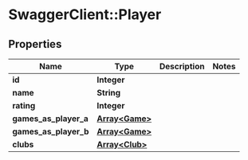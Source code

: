 # SwaggerClient::Player

## Properties
Name | Type | Description | Notes
------------ | ------------- | ------------- | -------------
**id** | **Integer** |  | 
**name** | **String** |  | 
**rating** | **Integer** |  | 
**games_as_player_a** | [**Array&lt;Game&gt;**](Game.md) |  | 
**games_as_player_b** | [**Array&lt;Game&gt;**](Game.md) |  | 
**clubs** | [**Array&lt;Club&gt;**](Club.md) |  | 


